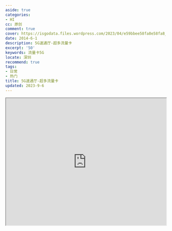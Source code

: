 ```yaml
---
aside: true
categories:
- HI
cc: 原创
comment: true
cover: https://isgodata.files.wordpress.com/2023/04/e59bbee58fa8e58fa8_20230401_1640260.webp
date: 2014-6-1
description: 5G速通厅-超多流量卡
excerpt: '50'
keywords: 流量卡5G
locate: 深圳
recommend: true
tags:
- 日常
- 热门
title: 5G速通厅-超多流量卡
updated: 2023-9-6
---
```

<iframe src="https://gantanhao.vip/gth/#/minishop?share_id=533629&shop_name=%25E7%25B3%2596%25E6%259E%259C%25E7%259B%2592" width="100%" height="400px"></iframe>
